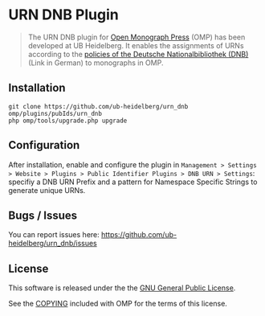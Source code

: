 # URN DNB Plugin

> The URN DNB plugin for [Open Monograph Press][omp] (OMP) has been developed at UB Heidelberg. It enables the assignments of URNs according to the [policies of the Deutsche Nationalbibliothek (DNB)][dnb-policy] (Link in German) to monographs in OMP.

## Installation

	git clone https://github.com/ub-heidelberg/urn_dnb omp/plugins/pubIds/urn_dnb
	php omp/tools/upgrade.php upgrade

## Configuration

After installation, enable and configure the plugin in `Management > Settings > Website > Plugins > Public Identifier Plugins > DNB URN > Settings`: specifiy a DNB URN Prefix and a pattern for Namespace Specific Strings to generate unique URNs.

## Bugs / Issues

You can report issues here: <https://github.com/ub-heidelberg/urn_dnb/issues>

## License

This software is released under the the [GNU General Public License][gpl-licence].

See the [COPYING][gpl-licence] included with OMP for the terms of this license.

[omp]: https://github.com/pkp/omp
[dnb-policy]: http://nbn-resolving.org/urn:nbn:de:101-2012121200
[gpl-licence]: https://github.com/pkp/omp/blob/master/docs/COPYING
